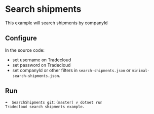 # Search shipments

This example will search shipments by companyId

## Configure

In the source code:

- set username on Tradecloud
- set password on Tradecloud
- set companyId or other filters in `search-shipments.json` or `minimal-search-shipments.json`.

## Run

```
➜  SearchShipments git:(master) ✗ dotnet run
Tradecloud search shipments example.

```
